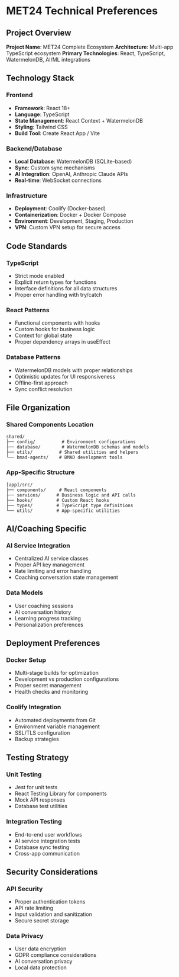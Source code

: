 # MET24 Technical Preferences

## Project Overview

**Project Name**: MET24 Complete Ecosystem
**Architecture**: Multi-app TypeScript ecosystem
**Primary Technologies**: React, TypeScript, WatermelonDB, AI/ML integrations

## Technology Stack

### Frontend
- **Framework**: React 18+
- **Language**: TypeScript
- **State Management**: React Context + WatermelonDB
- **Styling**: Tailwind CSS
- **Build Tool**: Create React App / Vite

### Backend/Database
- **Local Database**: WatermelonDB (SQLite-based)
- **Sync**: Custom sync mechanisms
- **AI Integration**: OpenAI, Anthropic Claude APIs
- **Real-time**: WebSocket connections

### Infrastructure
- **Deployment**: Coolify (Docker-based)
- **Containerization**: Docker + Docker Compose
- **Environment**: Development, Staging, Production
- **VPN**: Custom VPN setup for secure access

## Code Standards

### TypeScript
- Strict mode enabled
- Explicit return types for functions
- Interface definitions for all data structures
- Proper error handling with try/catch

### React Patterns
- Functional components with hooks
- Custom hooks for business logic
- Context for global state
- Proper dependency arrays in useEffect

### Database Patterns
- WatermelonDB models with proper relationships
- Optimistic updates for UI responsiveness
- Offline-first approach
- Sync conflict resolution

## File Organization

### Shared Components Location
```
shared/
├── config/          # Environment configurations
├── database/        # WatermelonDB schemas and models
├── utils/          # Shared utilities and helpers
└── bmad-agents/    # BMAD development tools
```

### App-Specific Structure
```
[app]/src/
├── components/     # React components
├── services/      # Business logic and API calls
├── hooks/         # Custom React hooks
├── types/         # TypeScript type definitions
└── utils/         # App-specific utilities
```

## AI/Coaching Specific

### AI Service Integration
- Centralized AI service classes
- Proper API key management
- Rate limiting and error handling
- Coaching conversation state management

### Data Models
- User coaching sessions
- AI conversation history
- Learning progress tracking
- Personalization preferences

## Deployment Preferences

### Docker Setup
- Multi-stage builds for optimization
- Development vs production configurations
- Proper secret management
- Health checks and monitoring

### Coolify Integration
- Automated deployments from Git
- Environment variable management
- SSL/TLS configuration
- Backup strategies

## Testing Strategy

### Unit Testing
- Jest for unit tests
- React Testing Library for components
- Mock API responses
- Database test utilities

### Integration Testing
- End-to-end user workflows
- AI service integration tests
- Database sync testing
- Cross-app communication

## Security Considerations

### API Security
- Proper authentication tokens
- API rate limiting
- Input validation and sanitization
- Secure secret storage

### Data Privacy
- User data encryption
- GDPR compliance considerations
- AI conversation privacy
- Local data protection